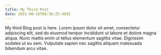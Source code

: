 ```yaml
---
title: My Third Post
date: 2021-06-16T08:38:25.494Z
---
```


My third Blog post is here. Lorem ipsum dolor sit amet, consectetur adipiscing elit, sed do eiusmod tempor incididunt ut labore et dolore magna aliqua. Nunc mattis enim ut tellus elementum sagittis vitae. Dignissim sodales ut eu sem. Vulputate sapien nec sagittis aliquam malesuada bibendum arcu vitae.